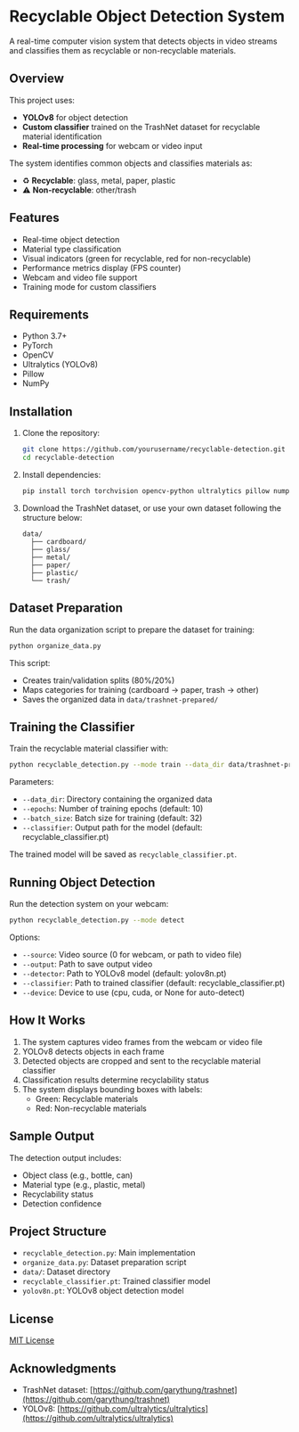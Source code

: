 # Recyclable Object Detection System

A real-time computer vision system that detects objects in video streams and classifies them as recyclable or non-recyclable materials.

## Overview

This project uses:
- **YOLOv8** for object detection
- **Custom classifier** trained on the TrashNet dataset for recyclable material identification
- **Real-time processing** for webcam or video input

The system identifies common objects and classifies materials as:
- ♻️ **Recyclable**: glass, metal, paper, plastic
- ⚠️ **Non-recyclable**: other/trash

## Features

- Real-time object detection
- Material type classification
- Visual indicators (green for recyclable, red for non-recyclable)
- Performance metrics display (FPS counter)
- Webcam and video file support
- Training mode for custom classifiers

## Requirements

- Python 3.7+
- PyTorch
- OpenCV
- Ultralytics (YOLOv8)
- Pillow
- NumPy

## Installation

1. Clone the repository:
   ```bash
   git clone https://github.com/yourusername/recyclable-detection.git
   cd recyclable-detection
   ```

2. Install dependencies:
   ```bash
   pip install torch torchvision opencv-python ultralytics pillow numpy
   ```

3. Download the TrashNet dataset, or use your own dataset following the structure below:
   ```
   data/
     ├── cardboard/
     ├── glass/
     ├── metal/
     ├── paper/
     ├── plastic/
     └── trash/
   ```

## Dataset Preparation

Run the data organization script to prepare the dataset for training:

```bash
python organize_data.py
```

This script:
- Creates train/validation splits (80%/20%)
- Maps categories for training (cardboard → paper, trash → other)
- Saves the organized data in `data/trashnet-prepared/`

## Training the Classifier

Train the recyclable material classifier with:

```bash
python recyclable_detection.py --mode train --data_dir data/trashnet-prepared --epochs 5
```

Parameters:
- `--data_dir`: Directory containing the organized data
- `--epochs`: Number of training epochs (default: 10)
- `--batch_size`: Batch size for training (default: 32)
- `--classifier`: Output path for the model (default: recyclable_classifier.pt)

The trained model will be saved as `recyclable_classifier.pt`.

## Running Object Detection

Run the detection system on your webcam:

```bash
python recyclable_detection.py --mode detect
```

Options:
- `--source`: Video source (0 for webcam, or path to video file)
- `--output`: Path to save output video
- `--detector`: Path to YOLOv8 model (default: yolov8n.pt)
- `--classifier`: Path to trained classifier (default: recyclable_classifier.pt)
- `--device`: Device to use (cpu, cuda, or None for auto-detect)

## How It Works

1. The system captures video frames from the webcam or video file
2. YOLOv8 detects objects in each frame
3. Detected objects are cropped and sent to the recyclable material classifier
4. Classification results determine recyclability status
5. The system displays bounding boxes with labels:
   - Green: Recyclable materials
   - Red: Non-recyclable materials

## Sample Output

The detection output includes:
- Object class (e.g., bottle, can)
- Material type (e.g., plastic, metal)
- Recyclability status
- Detection confidence

## Project Structure

- `recyclable_detection.py`: Main implementation
- `organize_data.py`: Dataset preparation script
- `data/`: Dataset directory
- `recyclable_classifier.pt`: Trained classifier model
- `yolov8n.pt`: YOLOv8 object detection model

## License

[MIT License](LICENSE)

## Acknowledgments

- TrashNet dataset: [https://github.com/garythung/trashnet](https://github.com/garythung/trashnet)
- YOLOv8: [https://github.com/ultralytics/ultralytics](https://github.com/ultralytics/ultralytics)